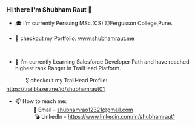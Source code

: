 
### Hi there I'm Shubham Raut 👋


- 🎓 I’m currently Persuing MSc.(CS) @Fergusson College,Pune.<br><br>
- 🎨 checkout my Portfolio: www.shubhamraut.me
<br>

- 🚀 I’m currently Learning Salesforce Developer Path and have reached highest rank Ranger in TrailHead Platform.






&nbsp;&nbsp;&nbsp;&nbsp;&nbsp;&nbsp;&nbsp;&nbsp;&nbsp;&nbsp;&nbsp;&nbsp;   🎖️ checkout my TrailHead Profile: https://trailblazer.me/id/shubhamraut01
<br>



- 📫 How to reach me: <br>
&nbsp;&nbsp;&nbsp;&nbsp;&nbsp;&nbsp;&nbsp;&nbsp;&nbsp;&nbsp;&nbsp;&nbsp;📧 Email - shubhamrao12321@gmail.com <br>
            &nbsp;&nbsp;&nbsp;&nbsp;&nbsp;&nbsp;&nbsp;&nbsp;&nbsp;&nbsp;&nbsp;&nbsp;          💣 LinkedIn - https://www.linkedin.com/in/shubhamraut1

